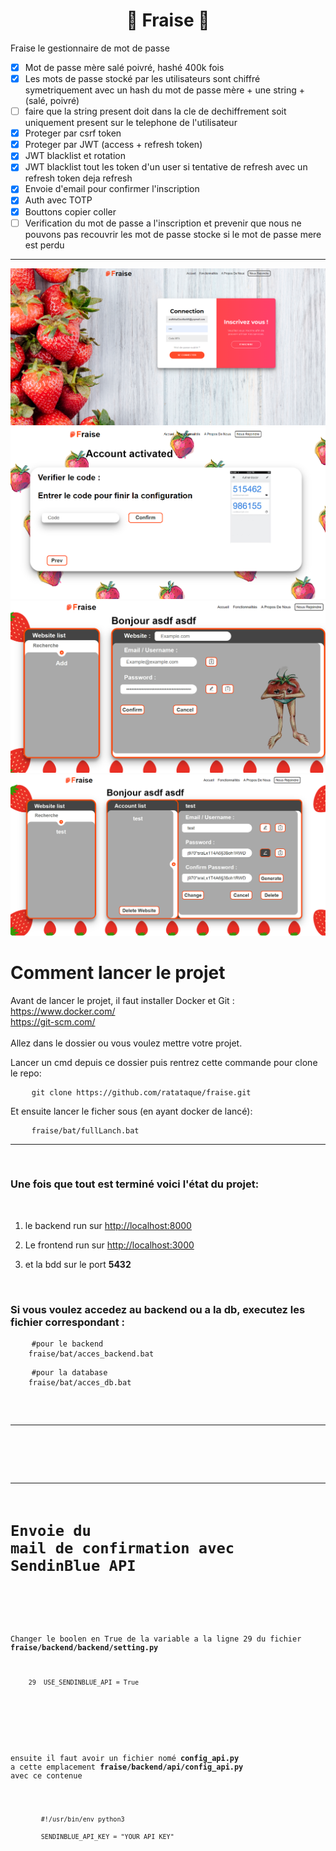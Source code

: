 <h1 align="center">🍓 Fraise 🍓</h1>


Fraise le gestionnaire de mot de passe

- [x] Mot de passe mère salé poivré, hashé 400k fois
- [x] Les mots de passe stocké par les utilisateurs sont chiffré symetriquement avec un hash du mot de passe mère + une string + (salé, poivré)
- [ ] faire que la string present doit dans la cle de dechiffrement soit uniquement present sur le telephone de l'utilisateur 
- [x] Proteger par csrf token 
- [x] Proteger par JWT (access + refresh token) 
- [x] JWT blacklist et rotation 
- [x] JWT blacklist tout les token d'un user si tentative de refresh avec un refresh token deja refresh 
- [x] Envoie d'email pour confirmer l'inscription
- [x] Auth avec TOTP
- [x] Bouttons copier coller
- [ ] Verification du mot de passe a l'inscription et prevenir que nous ne pouvons pas recouvrir les mot de passe stocke si le mot de passe mere est perdu

***
![alt text](https://raw.githubusercontent.com/ratataque/fraise/to-login/images_git/auth.png)
![alt text](https://raw.githubusercontent.com/ratataque/fraise/to-login/images_git/totp.png)
![alt text](https://raw.githubusercontent.com/ratataque/fraise/to-login/images_git/add.png)
![alt text](https://raw.githubusercontent.com/ratataque/fraise/to-login/images_git/show.png)

# Comment lancer le projet 

Avant de lancer le projet, il faut installer Docker et Git : 
<br>
https://www.docker.com/
<br>
https://git-scm.com/
<br><br>
Allez dans le dossier ou vous voulez mettre votre projet.


Lancer un cmd depuis ce dossier puis rentrez cette commande pour clone le repo:

<pre>
    <code>git clone https://github.com/ratataque/fraise.git</code>
</pre>

Et ensuite lancer le ficher sous (en ayant docker de lancé):

<pre>
    <code>fraise/bat/fullLanch.bat</code>
</pre>

***

<br>


 ### Une fois que tout est terminé voici l'état du projet: 
<br>

1. le backend run sur [http://localhost:8000](http://localhost:8000)

2. Le frontend run sur [http://localhost:3000](http://localhost:3000)

3. et la bdd sur le port **5432**

<br>

 ### Si vous voulez accedez au backend ou a la db, executez les fichier correspondant :

<pre>
    <code>#pour le backend
    fraise/bat/acces_backend.bat</code>
</pre>

<pre>
    <code>#pour la database
    fraise/bat/acces_db.bat</code</code>
</pre>

***
<br>

***
# Envoie du mail de confirmation avec SendinBlue API

<br>

 Changer le boolen en True de la variable a la ligne 29 du fichier **fraise/backend/backend/setting.py**
<pre>
    <code>29  USE_SENDINBLUE_API = True</code>
</pre>

<br>

 ensuite il faut avoir un fichier nomé **config_api.py** a cette emplacement **fraise/backend/api/config_api.py** avec ce contenue

<pre>
    <code>
        #!/usr/bin/env python3

        SENDINBLUE_API_KEY = "YOUR API KEY"
    </code>
</pre>